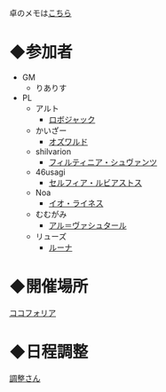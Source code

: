 卓のメモは[こちら](/Flambe/memo.md)

# ◆参加者
- GM
  - りありす
- PL
  - アルト
    - [ロボジャック](https://yutorize.2-d.jp/ytsheet/sw2.5/?id=XWR8nz)
  - かいざー
    - [オズワルド](https://trpg.x0.com/ytsheet2/sw2.5/?id=oapHdG)
  - shilvarion
    - [フィルティニア・シュヴァンツ](https://yutorize.2-d.jp/ytsheet/sw2.5/?id=tUBkSk)
  - 46usagi
    - [セルフィア・ルビアストス](https://yutorize.2-d.jp/ytsheet/sw2.5/?id=6277Q2)
  - Noa
    - [イオ・ライネス](https://yutorize.2-d.jp/ytsheet/sw2.5/?id=YBqYjN)
  - むむがみ
    - [アル＝ヴァシュタール](https://yutorize.2-d.jp/ytsheet/sw2.5/?id=2fp40W)
  - リューズ
    - [ルーナ](https://yutorize.2-d.jp/ytsheet/sw2.5/?id=Mf2DR4)

# ◆開催場所
[ココフォリア](https://ccfolia.com/rooms/a8o2Ua7lR)

# ◆日程調整
[調整さん](https://chouseisan.com/s?h=3c2ce3ebacd44435a64b1430a33bbc66)
